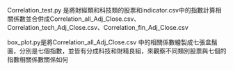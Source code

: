 Correlation_test.py 是將財經類和科技類的股票和indicator.csv中的指數計算相關係數並合併成Correlation_all_Adj_Close.csv、Correlation_tech_Adj_Close.csv、Correlation_fin_Adj_Close.csv

box_plot.py是將Correlation_all_Adj_Close.csv 中的相關係數繪製成七張盒鬚圖，分別是七個指數，並皆有分成科技和財精良組，來觀察不同類別股票與七個的指數相關係數關係如何
